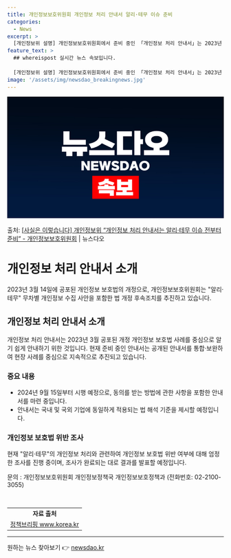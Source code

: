 ```yaml
---
title: 개인정보보호위원회 개인정보 처리 안내서 알리·테무 이슈 준비
categories:
  - News
excerpt: >
  [개인정보위 설명] 개인정보보호위원회에서 준비 중인 「개인정보 처리 안내서」는 2023년 3월 14일 공포된…
feature_text: >
  ## whereispost 실시간 뉴스 속보입니다.

  [개인정보위 설명] 개인정보보호위원회에서 준비 중인 「개인정보 처리 안내서」는 2023년 3월 14일 공포된…
image: '/assets/img/newsdao_breakingnews.jpg'
---
```


![뉴스다오 속보](/assets/img/newsdao_breakingnews.jpg)

<p>출처: <a href="https://newsdao.kr/3709" rel="dofollow">[사실은 이렇습니다] 개인정보위 “개인정보 처리 안내서는 알리·테무 이슈 전부터 준비” - 개인정보보호위원회</a> | 뉴스다오</p>

<h1>개인정보 처리 안내서 소개</h1>
2023년 3월 14일에 공포된 개인정보 보호법의 개정으로, 개인정보보호위원회는 "알리·테무" 무차별 개인정보 수집 사안을 포함한 법 개정 후속조치를 추진하고 있습니다. 

<h2 data-ke-size="size26">개인정보 처리 안내서 소개</h2>
<p data-ke-size="size16">개인정보 처리 안내서는 2023년 3월 공포된 개정 개인정보 보호법 사례를 중심으로 알기 쉽게 안내하기 위한 것입니다. 현재 준비 중인 안내서는 공개된 안내서를 통합·보완하여 현장 사례를 중심으로 지속적으로 추진되고 있습니다.</p>

<h3>중요 내용</h3>
<ul>
    <li>2024년 9월 15일부터 시행 예정으로, 동의를 받는 방법에 관한 사항을 포함한 안내서를 마련 중입니다.</li>
    <li>안내서는 국내 및 국외 기업에 동일하게 적용되는 법 해석 기준을 제시할 예정입니다.</li>
</ul>

<h3>개인정보 보호법 위반 조사</h3>
<p data-ke-size="size16">현재 "알리·테무"의 개인정보 처리와 관련하여 개인정보 보호법 위반 여부에 대해 엄정한 조사를 진행 중이며, 조사가 완료되는 대로 결과를 발표할 예정입니다.</p>

문의 : 개인정보보호위원회 개인정보정책국 개인정보보호정책과 (전화번호: 02-2100-3055)

<p data-ke-size="size16">&nbsp;</p>
<table>
    <tbody>
        <tr>
            <td style="text-align: center; height: 17px;"><b>자료 출처</b></td>
        </tr>
        <tr>
            <td style="text-align: center;"><a href="https://newsdao.kr/3709">정책브리핑 www.korea.kr</a></td>
        </tr>
    </tbody>
</table>
<hr> 

원하는 뉴스 찾아보기 👉 <a href="https://newsdao.kr" rel="dofollow">newsdao.kr</a>


